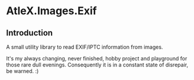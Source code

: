 AtleX.Images.Exif
==========

## Introduction
A small utility library to read EXIF/IPTC information from images. 

It's my always changing, never finished, hobby project and playground for those rare dull evenings. Consequently it is in a constant state of disrepair, be warned. :)
